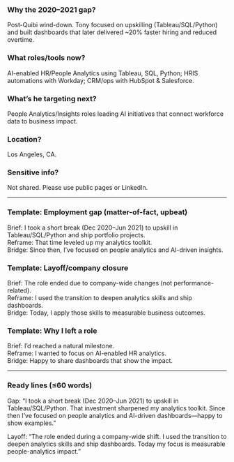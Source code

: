 ### Why the 2020–2021 gap?
Post-Quibi wind-down. Tony focused on upskilling (Tableau/SQL/Python) and built dashboards that later delivered ~20% faster hiring and reduced overtime.

### What roles/tools now?
AI-enabled HR/People Analytics using Tableau, SQL, Python; HRIS automations with Workday; CRM/ops with HubSpot & Salesforce.

### What’s he targeting next?
People Analytics/Insights roles leading AI initiatives that connect workforce data to business impact.

### Location?
Los Angeles, CA.

### Sensitive info?
Not shared. Please use public pages or LinkedIn.

---

### Template: Employment gap (matter-of-fact, upbeat)
Brief: I took a short break (Dec 2020–Jun 2021) to upskill in Tableau/SQL/Python and ship portfolio projects.  
Reframe: That time leveled up my analytics toolkit.  
Bridge: Since then, I’ve focused on people analytics and AI-driven insights.

### Template: Layoff/company closure
Brief: The role ended due to company-wide changes (not performance-related).  
Reframe: I used the transition to deepen analytics skills and ship dashboards.  
Bridge: Today, I apply those skills to measurable business outcomes.

### Template: Why I left a role
Brief: I’d reached a natural milestone.  
Reframe: I wanted to focus on AI-enabled HR analytics.  
Bridge: Happy to share dashboards that show the impact.

---

### Ready lines (≤60 words)
Gap: “I took a short break (Dec 2020–Jun 2021) to upskill in Tableau/SQL/Python. That investment sharpened my analytics toolkit. Since then I’ve focused on people analytics and AI-driven dashboards—happy to show examples.”

Layoff: “The role ended during a company-wide shift. I used the transition to deepen analytics skills and ship dashboards. Today my focus is measurable people-analytics impact.”

